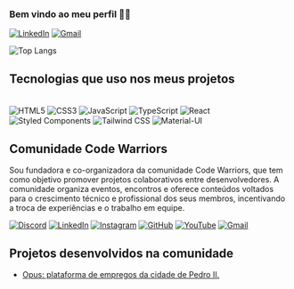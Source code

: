### Bem vindo ao meu perfil 👩‍💻

[![LinkedIn](https://img.shields.io/badge/LinkedIn-0077B5?style=for-the-badge&logo=linkedin&logoColor=white)](https://www.linkedin.com/in/kelysoare5/)
[![Gmail](https://img.shields.io/badge/Gmail-D14836?style=for-the-badge&logo=gmail&logoColor=white)](mailto:kelysoares68@gmail.com)


![Top Langs](https://github-readme-stats.vercel.app/api/top-langs/?username=KelySoare5&hide_progress=true)

## Tecnologias que uso nos meus projetos

<div style="display: inline_block" paddin="10px"><br/>
    <img align="center" alt="HTML5" src="https://img.shields.io/badge/HTML5-E34F26?style=for-the-badge&logo=html5&logoColor=white"/>
    <img align="center" alt="CSS3" src="https://img.shields.io/badge/CSS3-1572B6?style=for-the-badge&logo=css3&logoColor=white"/>
    <img align="center" alt="JavaScript" src="https://img.shields.io/badge/JavaScript-F7DF1E?style=for-the-badge&logo=javascript&logoColor=black"/>
    <img align="center" alt="TypeScript" src="https://img.shields.io/badge/TypeScript-007ACC?style=for-the-badge&logo=typescript&logoColor=white"/>
    <img align="center" alt="React" src="https://img.shields.io/badge/React-20232A?style=for-the-badge&logo=react&logoColor=61DAFB"/>
    <img align="center" alt="Styled Components" src="https://img.shields.io/badge/styled--components-DB7093?style=for-the-badge&logo=styled-components&logoColor=white"/>
    <img align="center" alt="Tailwind CSS" src="https://img.shields.io/badge/Tailwind_CSS-38B2AC?style=for-the-badge&logo=tailwind-css&logoColor=white"/>
    <img align="center" alt="Material-UI" src="https://img.shields.io/badge/Material--UI-0081CB?style=for-the-badge&logo=material-ui&logoColor=white"/>
</div>

## Comunidade Code Warriors
<p>Sou fundadora e co-organizadora da comunidade Code Warriors, que tem como objetivo promover projetos colaborativos entre desenvolvedores. A comunidade organiza eventos, encontros e oferece conteúdos voltados para o crescimento técnico e profissional dos seus membros, incentivando a troca de experiências e o trabalho em equipe.</p>

[![Discord](https://img.shields.io/badge/Discord-7289DA?style=for-the-badge&logo=discord&logoColor=white)](https://discord.com/channels/1258585211575337010/1276221326843056239/1281806759333335050)
[![LinkedIn](https://img.shields.io/badge/LinkedIn-0077B5?style=for-the-badge&logo=linkedin&logoColor=white)](https://www.linkedin.com/company/codewarriorsdevs/)
[![Instagram](https://img.shields.io/badge/Instagram-E4405F?style=for-the-badge&logo=instagram&logoColor=white)](https://www.instagram.com/codewarriorsdevs/)
[![GitHub](https://img.shields.io/badge/GitHub-100000?style=for-the-badge&logo=github&logoColor=white)](https://github.com/codewarriorsdevs/guia)
[![YouTube](https://img.shields.io/badge/YouTube-FF0000?style=for-the-badge&logo=youtube&logoColor=white)](https://www.youtube.com/@codewarriorsdevs)
[![Gmail](https://img.shields.io/badge/Gmail-D14836?style=for-the-badge&logo=gmail&logoColor=white)](mailto:codewariorscommunity@gmail.com)


## Projetos desenvolvidos na comunidade

- [Opus: plataforma de empregos da cidade de Pedro II.](https://github.com/KelySoare5/opus)<br/>
